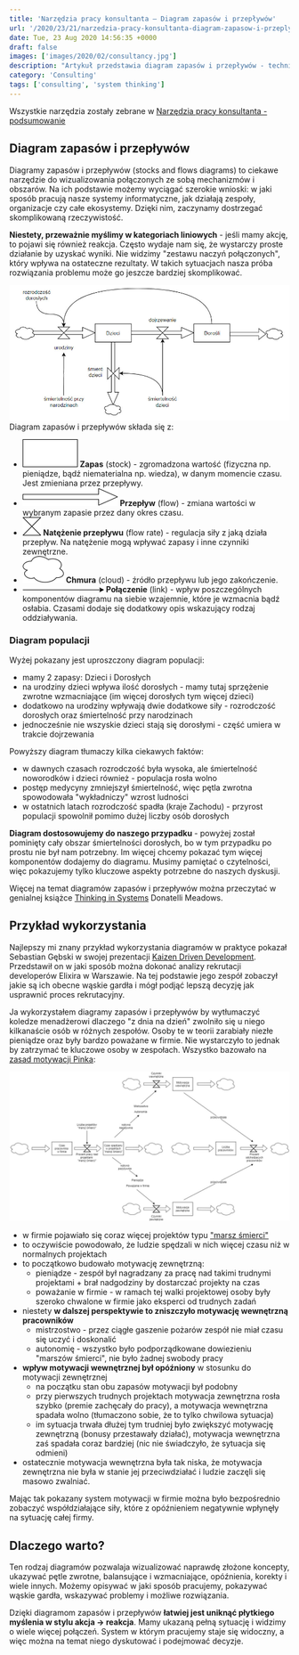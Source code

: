 ```yaml
---
title: 'Narzędzia pracy konsultanta – Diagram zapasów i przepływów'
url: '/2020/23/21/narzedzia-pracy-konsultanta-diagram-zapasow-i-przeplywow/'
date: Tue, 23 Aug 2020 14:56:35 +0000
draft: false
images: ['images/2020/02/consultancy.jpg']
description: "Artykuł przedstawia diagram zapasów i przepływów - technikę mapowania złożonych systemów."
category: 'Consulting'
tags: ['consulting', 'system thinking']
---
```


Wszystkie narzędzia zostały zebrane w [Narzędzia pracy konsultanta - podsumowanie](/2020/02/04/narzedzia-pracy-konsultanta-podsumowanie)

## Diagram zapasów i przepływów
Diagramy zapasów i przepływów (stocks and flows diagrams) to ciekawe narzędzie do wizualizowania połączonych ze sobą mechanizmów i obszarów. Na ich podstawie możemy wyciągać szerokie wnioski: w jaki sposób pracują nasze systemy informatyczne, jak działają zespoły, organizacje czy całe ekosystemy. Dzięki nim, zaczynamy dostrzegać skomplikowaną rzeczywistość.

**Niestety, przeważnie myślimy w kategoriach liniowych** - jeśli mamy akcję, to pojawi się również reakcja. Często wydaje nam się, że wystarczy proste działanie by uzyskać wyniki. Nie widzimy "zestawu naczyń połączonych", który wpływa na ostateczne rezultaty. W takich sytuacjach nasza próba rozwiązania problemu może go jeszcze bardziej skomplikować.

![Diagram populacji](diagram-populacji.jpg)
Diagram zapasów i przepływów składa się z:
- ![](Zapas.png) **Zapas** (stock) - zgromadzona wartość (fizyczna np. pieniądze, bądź niematerialna np. wiedza), w danym momencie czasu. Jest zmieniana przez przepływy.
- ![](Przeplyw.png) **Przepływ** (flow) - zmiana wartości w wybranym zapasie przez dany okres czasu.
- ![](Natezenie-przeplywu.png) **Natężenie przepływu** (flow rate) - regulacja siły z jaką działa przepływ. Na natężenie mogą wpływać zapasy i inne czynniki zewnętrzne.
- ![](Chmura.png) **Chmura** (cloud) - źródło przepływu lub jego zakończenie.
- ![](Link.png) **Połączenie** (link) - wpływ poszczególnych komponentów diagramu na siebie wzajemnie, które je wzmacnia bądź osłabia. Czasami dodaje się dodatkowy opis wskazujący rodzaj oddziaływania.

### Diagram populacji
Wyżej pokazany jest uproszczony diagram populacji:
- mamy 2 zapasy: Dzieci i Dorosłych
- na urodziny dzieci wpływa ilość dorosłych - mamy tutaj sprzężenie zwrotne wzmacniające (im więcej dorosłych tym więcej dzieci)
- dodatkowo na urodziny wpływają dwie dodatkowe siły - rozrodczość dorosłych oraz śmiertelność przy narodzinach
- jednocześnie nie wszyskie dzieci stają się dorosłymi - część umiera w trakcie dojrzewania

Powyższy diagram tłumaczy kilka ciekawych faktów:
- w dawnych czasach rozrodczość była wysoka, ale śmiertelność noworodków i dzieci również - populacja rosła wolno
- postęp medycyny zmniejszył śmiertelność, więc pętla zwrotna spowodowała "wykładniczy" wzrost ludności
- w ostatnich latach rozrodczość spadła (kraje Zachodu) - przyrost populacji spowolnił pomimo dużej liczby osób dorosłych

**Diagram dostosowujemy do naszego przypadku** - powyżej został pominięty cały obszar śmiertelności dorosłych, bo w tym przypadku po prostu nie był nam potrzebny. Im więcej chcemy pokazać tym więcej komponentów dodajemy do diagramu. Musimy pamiętać o czytelności, więc pokazujemy tylko kluczowe aspekty potrzebne do naszych dyskusji.

Więcej na temat diagramów zapasów i przepływów można przeczytać w genialnej książce [Thinking in Systems](https://www.goodreads.com/book/show/3828902-thinking-in-systems) Donatelli Meadows.

## Przykład wykorzystania
Najlepszy mi znany przykład wykorzystania diagramów w praktyce pokazał Sebastian Gębski w swojej prezentacji [Kaizen Driven Development](https://youtu.be/mvGYSMZfWro?t=1337). Przedstawił on w jaki sposób można dokonać analizy rekrutacji developerów Elixira w Warszawie. Na tej podstawie jego zespół zobaczył jakie są ich obecne wąskie gardła i mógł podjąć lepszą decyzję jak usprawnić proces rekrutacyjny.

Ja wykorzystałem diagramy zapasów i przepływów by wytłumaczyć koledze menadżerowi dlaczego "z dnia na dzień" zwolniło się u niego kilkanaście osób w różnych zespołów. Osoby te w teorii zarabiały niezłe pieniądze oraz były bardzo poważane w firmie. Nie wystarczyło to jednak by zatrzymać te kluczowe osoby w zespołach. Wszystko bazowało na [zasad motywacji Pinka](https://www.goodreads.com/book/show/6452796-drive):

[![Diagram systemu motywacji](diagram-systemu-motywacji.jpg)](diagram-systemu-motywacji.jpg)
- w firmie pojawiało się coraz więcej projektów typu ["marsz śmierci"](https://www.goodreads.com/book/show/54259.Death_March)
- to oczywiście powodowało, że ludzie spędzali w nich więcej czasu niż w normalnych projektach
- to początkowo budowało motywację zewnętrzną:
	- pieniądze - zespół był nagradzany za pracę nad takimi trudnymi projektami + brał nadgodziny by dostarczać projekty na czas
	- poważanie w firmie - w ramach tej walki projektowej osoby były szeroko chwalone w firmie jako eksperci od trudnych zadań
- niestety **w dalszej perspektywie to zniszczyło motywację wewnętrzną pracowników**
	- mistrzostwo - przez ciągłe gaszenie pożarów zespół nie miał  czasu się uczyć i doskonalić
	- autonomię - wszystko było podporządkowane dowiezieniu "marszów śmierci", nie było żadnej swobody pracy
- **wpływ motywacji wewnętrznej był opóźniony** w stosunku do motywacji zewnętrznej
	- na początku stan obu zapasów motywacji był podobny
	- przy pierwszych trudnych projektach motywacja zewnętrzna rosła szybko (premie zachęcały do pracy), a motywacja wewnętrzna spadała wolno (tłumaczono sobie, że to tylko chwilowa sytuacja)
	- im sytuacja trwała dłużej tym trudniej było zwiększyć motywację zewnętrzną (bonusy przestawały działać), motywacja wewnętrzna zaś spadała coraz bardziej (nic nie świadczyło, że sytuacja się odmieni)
- ostatecznie motywacja wewnętrzna była tak niska, że motywacja zewnętrzna nie była w stanie jej przeciwdziałać i ludzie zaczęli się masowo zwalniać.

Mając tak pokazany system motywacji w firmie można było bezpośrednio zobaczyć współdziałające siły, które z opóźnieniem negatywnie wpłynęły na sytuację całej firmy.

## Dlaczego warto?
Ten rodzaj diagramów pozwalaja wizualizować naprawdę złożone koncepty, ukazywać pętle zwrotne, balansujące i wzmacniające, opóźnienia, korekty i wiele innych. Możemy opisywać w jaki sposób pracujemy, pokazywać wąskie gardła, wskazywać problemy i możliwe rozwiązania.

Dzięki diagramom zapasów i przepływów **łatwiej jest uniknąć płytkiego myślenia w stylu akcja -> reakcja**. Mamy ukazaną pełną sytuację i widzimy o wiele więcej połączeń. System w którym pracujemy staje się widoczny, a więc można na temat niego dyskutować i podejmować decyzje.
